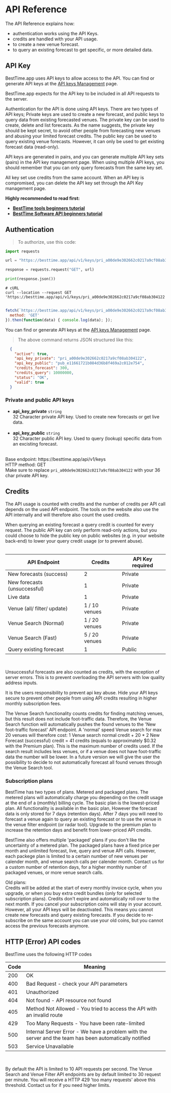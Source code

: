 
# API Reference

The API Reference explains how:

- authentication works using the API Keys.
- credits are handled with your API usage.
- to create a new venue forecast.
- to query an existing forecast to get specific, or more detailed data.

<a name="api-keys"></a> 
## API Key 


BestTime.app uses API keys to allow access to the API. You can find or generate API keys at the [API keys Management](http://besttime.app/api/v1/api_keys_list) page.

BestTime.app expects for the API key to be included in all API requests to the server.

Authentication for the API is done using API keys.
There are two types of API keys; Private keys are used to create a new forecast, and public keys to query data from existing forecasted venues. The private key can be used to create, delete and list forecasts. As the name suggests, the private key should be kept secret, to avoid other people from forecasting new venues and abusing your limited forecast credits. The public key can be used to query existing venue forecasts. However, it can only be used to get existing forecast data (read-only). 

API keys are generated in pairs, and you can generate multiple API key sets (pairs) in the API key management page. When using multiple API keys, you should remember that you can only query forecasts from the same key set. 

All key set use credits from the same account. When an API key is compromised, you can delete the API key set through the API Key management page.

<b>Highly recommended to read first:
- [BestTime tools beginners tutorial](https://blog.besttime.app/foot-traffic-nightlife-bars/)
- [BestTime Software API beginners tutorial](https://blog.besttime.app/beginners-guide-foot-traffic-data-software-api/)
</b>  

## Authentication

> To authorize, use this code:


```python
import requests

url = "https://besttime.app/api/v1/keys/pri_a00de9e302662c0217a9cf08ab304122"

response = requests.request("GET", url)

print(response.json())
```

```shell
# cURL
curl --location --request GET 'https://besttime.app/api/v1/keys/pri_a00de9e302662c0217a9cf08ab304122'
```

```javascript

fetch(`https://besttime.app/api/v1/keys/pri_a00de9e302662c0217a9cf08ab304122`, {
  method: 'GET'
}).then(function(data) { console.log(data); });
```

You can find or generate API keys at the [API keys Management](http://besttime.app/api/v1/api_keys_list) page.

> The above command returns JSON structured like this:

```json
  {
    "active": true,
    "api_key_private": "pri_a00de9e302662c0217a9cf08ab304122",
    "api_key_public": "pub_e11661721b084d36b8f469a2c012e754",
    "credits_forecast": 300,
    "credits_query": 10000000,
    "status": "OK",
    "valid": true
  }
```

### Private and public API keys

- **api_key_private** `string`  
 32 Character private API key. Used to create new forecasts or get live data.  
 &nbsp; 
- **api_key_public** `string`  
 32 Character public API key. Used to query (lookup) specific data from an excisting forecast.  
 &nbsp;  

<aside class="notice">
Base endpoint: https://besttime.app/api/v1/keys
</aside>

<aside class="notice">
HTTP method: GET
</aside>


<aside class="notice">
Make sure to replace <code>pri_a00de9e302662c0217a9cf08ab304122</code> with your 36 char private API key.
</aside>


## Credits

The API usage is counted with credits and the number of credits per API call depends on the used API endpoint. The tools on the website also use the API internally and will therefore also count the used credits.

When querying an existing forecast a query credit is counted for every request. The public API key can only perform read-only actions, but you could choose to hide the public key on public websites (e.g. in your website back-end) to lower your query credit usage (or to prevent abuse).  
&nbsp;  

| API Endpoint                           | Credits     | API Key required |
|------------------------------------|------------------|------------------|
| New forecasts (success)             | 2          | Private          | 
| New forecasts (unsuccessful)        | 1         | Private        |
| Live data                           | 1         | Private          | 
| Venue (all/ filter/ update)           | 1 / 10 venues | Private          |
| Venue Search (Normal)          | 1 / 20 venues | Private          |
| Venue Search (Fast)          | 5 / 20 venues | Private          |
| Query existing forecast                | 1         | Public            |  
 
 &nbsp; 

Unsuccessful forecasts are also counted as credits, with the exception of server errors. This is to prevent overloading the API servers with low quality address inputs.

It is the users responsibility to prevent api key abuse. Hide your API keys secure to prevent other people from using API credits resulting in higher monthly subscription fees.

The Venue Search functionality counts credits for finding matching venues, but this result does not include foot-traffic data. Therefore, the Venue Search function will automatically pushes the found venues to the 'New foot-traffic forecast' API endpoint. A 'normal' speed Venue search for max 20 venues will therefore cost: 1 Venue search normal credit + 20 * 2 New Forecast (successful) credit = 41 credits (equals to approximately $0.32 with the Premium plan). This is the maximum number of credits used. If the search result includes less venues, or if a venue does not have foot-traffic data the number will be lower. In a future version we will give the user the possibility to decide to not automatically forecast all found venues through the Venue Search tool. 


### Subscription plans
BestTime has two types of plans. Metered and packaged plans. The metered plans will automatically charge you depending on the credit usage at the end of a (monthly) billing cycle. The basic plan is the lowest-priced plan. All functionality is available in the basic plan, However the forecast data is only stored for 7 days (retention days). After 7 days you will need to forecast a venue again to query an existing forecast or to use the venue in the venue filter endpoint (or radar tool). Upgrade to the premium plan to increase the retention days and benefit from lower-priced API credits. 

BestTime also offers multiple 'packaged' plans if you don't like the uncertainty of a metered plan. The packaged plans have a fixed price per month and unlimited forecast, live, query and venue API calls. However, each packege plan is limited to a certain number of new venues per calender month, and venue search calls per calender month.
Contact us for a custom number of retention days, for a higher monthly number of packaged venues, or more venue search calls.


Old plans:  &nbsp;  
Credits will be added at the start of every monthly invoice cycle, when you upgrade, or when you buy extra credit bundles (only for selected subscription plans). Credits don't expire and automatically roll over to the next month. If you cancel your subscription coins will stay in your account. However, all your API keys will be deactivated. This means you cannot create new forecasts and query existing forecasts. If you decide to re-subscribe on the same account you can use your old coins, but you cannot access the previous forecasts anymore.

## HTTP (Error) API codes

BestTime uses the following HTTP codes

| Code  | Meaning   | 
|---------------|-------------|
| 200              | OK      | 
| 400             | Bad Request - check your API parameters |
|401               | Unauthorized |
| 404              | Not found - API resource not found |
| 405               | Method Not Allowed - You tried to access the API with an invalid route |
|429 |Too Many Requests - You have been rate-limited
|500 | Internal Server Error - We have a problem with the server and the team has been automatically notified
| 503 | Service Unavailable

&nbsp;  

By default the API is limited to 10 API requests per second. The Venue Search and Venue Filter API endpoints are by default limited to 30 request per minute. You will receive a HTTP 429 'too many requests' above this threshold. Contact us for if you need higher limits.